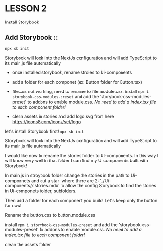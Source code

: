 # LESSON 2

Install Storybook

## Add Storybook ::

`npx sb init`

Storybook will look into the NextJs configuration and will add TypeScript to its main.js file automatically.

- once installed storybook, rename stroies to Ui-components
- add a folder for each componet (ex: Button folder for Button.tsx)
- file.css not working, need to rename to file.module.css. install `npm i storybook-css-modules-preset` and add the 'storybook-css-modules-preset' to addons to enable module.css. _No need to add a index.tsx file to each component folder!_

- clean assets in stories and add logo.svg from here
  https://icons8.com/icons/set/logo

let's install Storybook first!
`npx sb init`

Storybook will look into the NextJs configuration and will add TypeScript to its main.js file automatically.

I would like now to rename the stories folder to UI-components. In this way I will know very well in that folder I can find my UI components built with Storybook!

In main.js in stroybook folder change the stories in the path to Ui-componnets and cut a star fwhere there are 2: '../Ui-components/_/_.stories.mdx' to allow the config Storybook to find the stories in Ui-componets folder, subfolders.

Then add a folder for each component you build!
Let's keep only the button for now!

Rename the button.css to button.module.css

install `npm i storybook-css-modules-preset` and add the 'storybook-css-modules-preset' to addons to enable module.css. _No need to add a index.tsx file to each component folder!_

clean the assets folder
